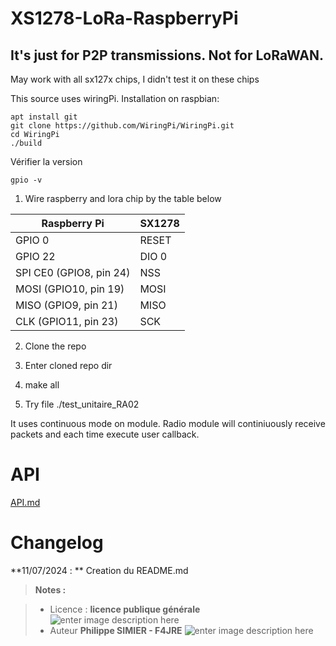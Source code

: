 ﻿# XS1278-LoRa-RaspberryPi

## It's just for P2P transmissions. Not for LoRaWAN.

May work with all sx127x chips, I didn't test it on these chips

This source uses wiringPi. Installation on raspbian:  
```
apt install git
git clone https://github.com/WiringPi/WiringPi.git
cd WiringPi
./build
```

Vérifier la version
```
gpio -v
```
1. Wire raspberry and lora chip by the table below

|Raspberry Pi | SX1278 |
|----|----------|
| GPIO 0 | RESET| 
| GPIO 22 |DIO 0     |
| SPI CE0 (GPIO8, pin 24)| NSS | 
| MOSI (GPIO10, pin 19)| MOSI | 
| MISO (GPIO9, pin 21)| MISO | 
| CLK (GPIO11, pin 23)| SCK | 

2. Clone the repo

3. Enter cloned repo dir

4.  make all

5. Try file ./test_unitaire_RA02

It uses continuous mode on module. Radio module will continiuously receive packets and each time execute user callback.


# API
[API.md](API.md)



# Changelog

**11/07/2024 : ** Creation du README.md 

> **Notes :**


> - Licence : **licence publique générale** ![enter image description here](https://img.shields.io/badge/licence-GPL-green.svg)
> - Auteur  **Philippe SIMIER  - F4JRE**
>  ![enter image description here](https://img.shields.io/badge/built-passing-green.svg)
<!-- TOOLBOX 

Génération des badges : https://shields.io/
Génération de ce fichier : https://stackedit.io/editor#

